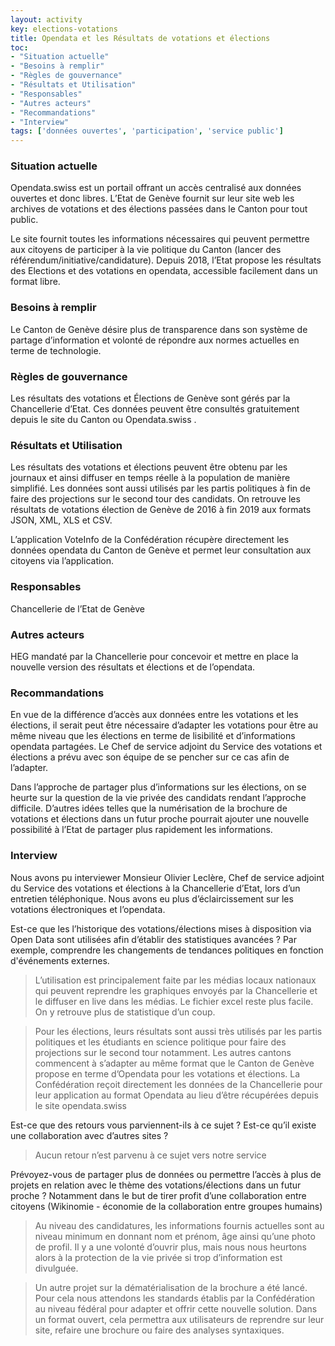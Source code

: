```yaml
---
layout: activity
key: elections-votations
title: Opendata et les Résultats de votations et élections
toc:
- "Situation actuelle"
- "Besoins à remplir"
- "Règles de gouvernance"
- "Résultats et Utilisation"
- "Responsables"
- "Autres acteurs"
- "Recommandations"
- "Interview"
tags: ['données ouvertes', 'participation', 'service public']
---
```


### Situation actuelle

Opendata.swiss est un portail offrant un accès centralisé aux données ouvertes et donc libres.
L’Etat de Genève fournit sur leur site web les archives de votations et des élections passées dans le Canton pour tout public.

Le site fournit toutes les informations nécessaires qui peuvent permettre aux citoyens de participer à la vie politique du Canton (lancer des référendum/initiative/candidature). Depuis 2018, l’Etat propose les résultats des Elections et des votations en opendata, accessible facilement dans un format libre.

### Besoins à remplir

Le Canton de Genève désire plus de transparence dans son système de partage d’information et volonté de répondre aux normes actuelles en terme de technologie.

### Règles de gouvernance

Les résultats des votations et Élections de Genève sont gérés par la Chancellerie d’Etat. Ces données peuvent être consultés gratuitement depuis le site du Canton ou Opendata.swiss .

### Résultats et Utilisation

Les résultats des votations et élections peuvent être obtenu par les journaux et ainsi diffuser en temps réelle à la population de manière simplifié. Les données sont aussi utilisés par les partis politiques à fin de faire des projections sur le second tour des candidats. On retrouve les résultats de votations élection de Genève de 2016 à fin 2019 aux formats JSON, XML, XLS et CSV. 

L’application VoteInfo de la Confédération récupère directement les données opendata du Canton de Genève et permet leur consultation aux citoyens via l’application.

### Responsables

Chancellerie de l’Etat de Genève

### Autres acteurs

HEG mandaté par la Chancellerie pour concevoir et mettre en place la nouvelle version des résultats et élections et de l’opendata.

### Recommandations

En vue de la différence d’accès aux données entre les votations et les élections, il serait peut être nécessaire d’adapter les votations pour être au même niveau que les élections en terme de lisibilité et d’informations opendata partagées. Le Chef de service adjoint du Service des votations et élections a prévu avec son équipe de se pencher sur ce cas afin de l’adapter. 

Dans l’approche de partager plus d’informations sur les élections, on se heurte sur la question de la vie privée des candidats rendant l’approche difficile. D’autres idées telles que la numérisation de la brochure de votations et élections dans un futur proche pourrait ajouter une nouvelle possibilité à l’Etat de partager plus rapidement les informations.


### Interview

Nous avons pu interviewer Monsieur Olivier Leclère, Chef de service adjoint du Service des votations et élections à la Chancellerie d’Etat, lors d’un entretien téléphonique. Nous avons eu plus d’éclaircissement sur les votations électroniques et l’opendata.
 
Est-ce que les l’historique des votations/élections mises à disposition via Open Data sont utilisées afin d’établir des statistiques avancées ? Par exemple, comprendre les changements de tendances politiques en fonction d'événements externes.
> L’utilisation est principalement faite par les médias locaux nationaux qui peuvent reprendre les graphiques envoyés par la Chancellerie et le diffuser en live dans les médias. Le fichier excel reste plus facile. On y retrouve plus de statistique d’un coup.

> Pour les élections, leurs résultats sont aussi très utilisés par les partis politiques et les étudiants en science politique pour faire des projections sur le second tour notamment.
> Les autres cantons commencent à s’adapter au même format que le Canton de Genève propose en terme d’Opendata pour les votations et élections. La Confédération reçoit directement les données de la Chancellerie pour leur application au format Opendata au lieu d’être récupérées depuis le site opendata.swiss

Est-ce que des retours vous parviennent-ils à ce sujet ? Est-ce qu’il existe une collaboration avec d’autres sites ?
 
> Aucun retour n’est parvenu à ce sujet vers notre service

Prévoyez-vous de partager plus de données ou permettre l’accès à plus de projets en relation avec le thème des votations/élections dans un futur proche ? Notamment dans le but de tirer profit d’une collaboration entre citoyens (Wikinomie - économie de la collaboration entre groupes humains)
> Au niveau des candidatures, les informations fournis actuelles sont au niveau minimum en donnant nom et prénom, âge ainsi qu’une photo de profil. Il y a une volonté d’ouvrir plus, mais nous nous heurtons alors à la protection de la vie privée si trop d’information est divulguée.

> Un autre projet sur la dématérialisation de la brochure a été lancé. Pour cela nous attendons les standards établis par la Confédération au niveau fédéral pour adapter et offrir cette nouvelle solution. Dans un format ouvert, cela permettra aux utilisateurs de reprendre sur leur site, refaire une brochure ou faire des analyses syntaxiques.



